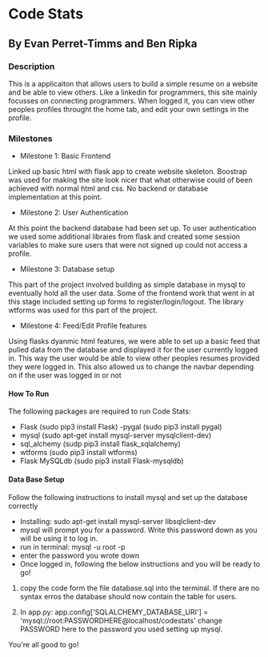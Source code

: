 # Code Stats

## By Evan Perret-Timms and Ben Ripka

### Description

This is a applicaiton that allows users to build a simple resume on a website and
be able to view others. Like a linkedin for programmers, this site mainly focusses on connecting
programmers. When logged it, you can view other peoples profiles throught the home tab,
and edit your own settings in the profile.

### Milestones

* Milestone 1: Basic Frontend

Linked up basic html with flask app to create website skeleton. Boostrap was used for making the site look nicer
that what otherwise could of been achieved with normal html and css. No backend or database implementation at this point.

* Milestone 2: User Authentication

At this point the backend database had been set up. To user authentication we used some additional libraies from flask and created some session variables to make sure users that were not signed up could not access a profile.

* Milestone 3: Database setup

This part of the project involved building as simple database in mysql to eventually hold all the user data. Some of the frontend work that
went in at this stage included setting up forms to register/login/logout. The library wtforms was used for this part of the project.

* Milestone 4: Feed/Edit Profile features

Using flasks dyanmic html features, we were able to set up a basic feed that pulled data from the database and displayed it for the user currently
logged in. This way the user would be able to view other peoples resumes provided they were logged in. This also allowed us to change the navbar 
depending on if the user was logged in or not

#### How To Run

The following packages are required to run Code Stats:
- Flask (sudo pip3 install Flask)
-pygal (sudo pip3 install pygal)
- mysql (sudo apt-get install mysql-server mysqlclient-dev)
- sql_alchemy (sudp pip3 install flask_sqlalchemy)
- wtforms (sudo pip3 install wtforms)
- Flask MySQLdb (sudo pip3 install Flask-mysqldb)

#### Data Base Setup
Follow the following instructions to install mysql and set up the database correctly
- Installing: sudo apt-get install mysql-server libsqlclient-dev
- mysql will prompt you for a password. Write this password down as you will be using it to log in.
- run in terminal: mysql -u root -p 
- enter the password you wrote down
- Once logged in, following the below instructions and you will be ready to go!

1. copy the code form the file database.sql into the terminal. If there are no syntax erros the database should now contain the table for users.

2. In app.py:
 app.config['SQLALCHEMY_DATABASE_URI'] = 'mysql://root:PASSWORDHERE@localhost/codestats' 
 change PASSWORD here to the password you used setting up mysql.

 You're all good to go!